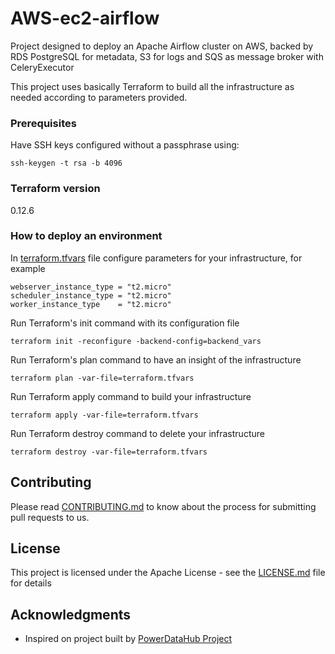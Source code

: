 # AWS-ec2-airflow

Project designed to deploy an Apache Airflow cluster on AWS, backed by RDS PostgreSQL for metadata, S3 for logs and SQS as message broker with CeleryExecutor
                                                           
This project uses basically Terraform to build all the infrastructure as needed according to parameters provided. 

### Prerequisites

Have SSH keys configured without a passphrase using:
```
ssh-keygen -t rsa -b 4096
```

### Terraform version

0.12.6

### How to deploy an environment

In [terraform.tfvars](IaC2/terraform.tfvars) file configure parameters for your infrastructure, for example

```
webserver_instance_type = "t2.micro"
scheduler_instance_type = "t2.micro"
worker_instance_type    = "t2.micro"
```
Run Terraform's init command with its configuration file

```
terraform init -reconfigure -backend-config=backend_vars 
```

Run Terraform's plan command to have an insight of the infrastructure

```
terraform plan -var-file=terraform.tfvars 
```

Run Terraform apply command to build your infrastructure

```
terraform apply -var-file=terraform.tfvars
```

Run Terraform destroy command to delete your infrastructure

```
terraform destroy -var-file=terraform.tfvars
```

## Contributing

Please read [CONTRIBUTING.md](CONTRIBUTING.md) to know about the process for submitting pull requests to us.

## License

This project is licensed under the Apache License - see the [LICENSE.md](LICENSE.md) file for details

## Acknowledgments

* Inspired on project built by [PowerDataHub Project](https://github.com/PowerDataHub/terraform-aws-airflow)

